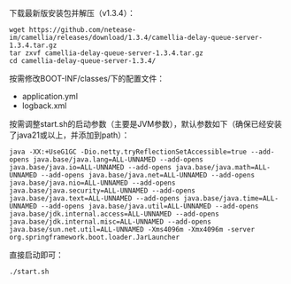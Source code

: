

下载最新版安装包并解压（v1.3.4）：
```
wget https://github.com/netease-im/camellia/releases/download/1.3.4/camellia-delay-queue-server-1.3.4.tar.gz
tar zxvf camellia-delay-queue-server-1.3.4.tar.gz
cd camellia-delay-queue-server-1.3.4/
```
按需修改BOOT-INF/classes/下的配置文件：
* application.yml
* logback.xml

按需调整start.sh的启动参数（主要是JVM参数），默认参数如下（确保已经安装了java21或以上，并添加到path）：
```
java -XX:+UseG1GC -Dio.netty.tryReflectionSetAccessible=true --add-opens java.base/java.lang=ALL-UNNAMED --add-opens java.base/java.io=ALL-UNNAMED --add-opens java.base/java.math=ALL-UNNAMED --add-opens java.base/java.net=ALL-UNNAMED --add-opens java.base/java.nio=ALL-UNNAMED --add-opens java.base/java.security=ALL-UNNAMED --add-opens java.base/java.text=ALL-UNNAMED --add-opens java.base/java.time=ALL-UNNAMED --add-opens java.base/java.util=ALL-UNNAMED --add-opens java.base/jdk.internal.access=ALL-UNNAMED --add-opens java.base/jdk.internal.misc=ALL-UNNAMED --add-opens java.base/sun.net.util=ALL-UNNAMED -Xms4096m -Xmx4096m -server org.springframework.boot.loader.JarLauncher
```
直接启动即可：
```
./start.sh
```